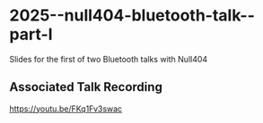 # 2025--null404-bluetooth-talk--part-I
Slides for the first of two Bluetooth talks with Null404

## Associated Talk Recording
https://youtu.be/FKq1Fv3swac
